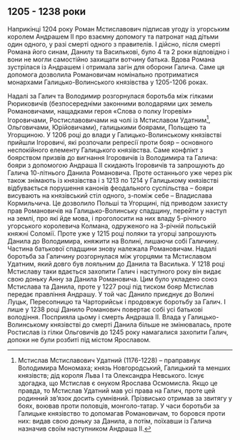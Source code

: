 1205 - 1238 роки
----------------

Наприкінці 1204 року Роман Мстиславович підписав угоду із угорським
королем Андрашем ІІ про взаємну допомогу та патронат над дітьми один
одного, у разі смерті одного з правителів. І дійсно, після смерті Романа
його синам, Данилу та Василькові, було 4 та 2 роки відповідно і вони не
могли самостійно захищати вотчину батька. Вдова Романа зустрілася із
Андрашем і отримала загін для оборони Галича. Саме ця допомога дозволила
Романовичам номінально протриматися монархами Галицько-Волинського
князівства у 1205-1206 роках.

Надалі за Галич та Володимир розгорнулася боротьба між гілками
Рюриковичів (безпосередніми законними володарями цих земель
Романовичами, нащадками героя «Слова о полку Ігоревім» Ігоровичами,
Ростиславовичами на чолі із Мстиславом Удатним[^3], Ольговичами,
Юрійовичами), галицькими боярами, Польщею та Угорщиною. У 1206 році до
влади у Галицько-Волинському князівстві прийшли Ігоровичі, які розпочали
репресії проти бояр – основного неспокійного елементу Галицького
князівства. Саме конфлікт з боярством призвів до вигнання Ігоровичів із
Володимира та Галича: бояри з допомогою Андраша ІІ скидають Ігоровичів
та запрошують до Галича 10-літнього Данила Романовича. Проте останнього
уже через рік також знімають із князівства і з 1213 по 1214 у Галицькому
князівстві відбувається порушення канонів феодального суспільства –
бояри висувають на князівський стіл одного, з-поміж себе – Владислава
Кормильчича. Це дозволило Польші та Угорщині, під приводом захисту прав
Романовичів на Галицько-Волинську спадщину, перейти у наступ на землі,
про які йде мова, і проголосити на них владу 5-річного угорського
королевича Колмана, одруженого на 3-річній польській княжні Соломії.
Проте уже у 1215 році поляки та угорці запрошують Данила до Володимира,
княжити на Волині, лишаючи собі Галичину. Частина батькової спадщини
знову належала Романовичам. Надалі боротьба за Галичину розгорнулася між
угорцями та Мстиславом Удатним, який довго був лояльним до Данила та
Василька. У 1218 році Мстиславу таки вдається захопити Галич і
наступного року він видає свою доньку Анну за Данила Романовича. Цим
було укладено союз Мстислава та Данила, проте у 1227 році під тиском
бояр Мстислав передає правління Андрашу. У той час Данило приєднує до
Волині Луцьк, Пересопницю та Чарторийськ і продовжує боротьбу за Галич.
І лише у 1238 році Данило Романович повертає собі усі батькові
володіння. Посприяла цьому і смерть Андраша ІІ. Влада у
Галицько-Волинському князівстві до смерті Данила більше не змінювалась,
проте Ростислав із гілки Ольговичів до 1245 року намагалися захопити
Галич, допоки не були розбиті під містом Ярославом.


[^3]: Мстислав Мстиславович Удатний (1176-1228) – праправнук Володимира Мономаха; князь Новгородський, Галицький та менших князівств; дід короля Льва І та Олександра Невського. Існує здогадка, що Мстислав є онуком Ярослава Осмомисла. Якщо це правда, то Мстислав Удатний мав усі права на Галич, проте цей родинний зв’язок досить сумнівний. Прізвисько отримав за звитягу у боях, воював проти половців, монголо-татар. У часи боротьби за Галицьке князівство то допомагав Романовичам, то боровся проти них: видав свою доньку за Данила, а потім, поїхавши із Галича назначив своїм наступником Андраша ІІ.
